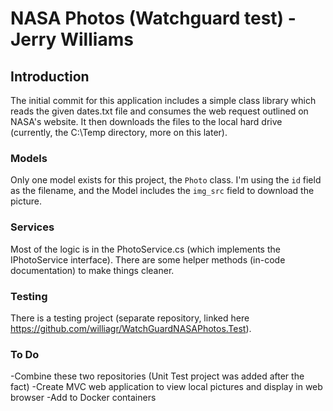 # NASA Photos (Watchguard test) - Jerry Williams
## Introduction
The initial commit for this application includes a simple class library which reads the given dates.txt file and consumes the web request outlined on NASA's website. It then downloads the files to the local hard drive (currently, the C:\Temp directory, more on this later).

### Models
Only one model exists for this project, the `Photo` class. I'm using the `id` field as the filename, and the Model includes the `img_src` field to download the picture.

### Services
Most of the logic is in the PhotoService.cs (which implements the IPhotoService interface). There are some helper methods (in-code documentation) to make things cleaner.

### Testing
There is a testing project (separate repository, linked here https://github.com/williagr/WatchGuardNASAPhotos.Test).

### To Do
-Combine these two repositories (Unit Test project was added after the fact)
-Create MVC web application to view local pictures and display in web browser
-Add to Docker containers
